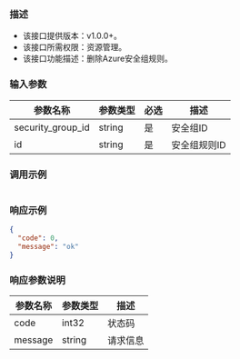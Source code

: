 ### 描述

- 该接口提供版本：v1.0.0+。
- 该接口所需权限：资源管理。
- 该接口功能描述：删除Azure安全组规则。

### 输入参数

| 参数名称              | 参数类型       | 必选       | 描述                             |
|-------------------|------------|----------|--------------------------------|
| security_group_id | string     | 是        | 安全组ID     |
| id                | string     | 是        | 安全组规则ID     |

### 调用示例

```json

```

### 响应示例

```json
{
  "code": 0,
  "message": "ok"
}
```

### 响应参数说明

| 参数名称         | 参数类型   | 描述                           |
|--------------| ---------- | ------------------------------ |
| code         |      int32      |            状态码                   |
| message      |      string      |             请求信息                  |
